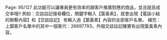 Page: 95/127
此功能可以讓專員更有效率的跟客戶推廣對應的商品，並且提高成交率哦!!
例如：交談註記搜尋欄位，關鍵字輸入【葉黃素】，就會出現【電話小結的聯繫內容】和【交談註記】
有輸入過【葉黃素】內容的全部客戶名單。
補充：上圖客戶名單中的其中一個客代：26697793，外撥交談註記確實有出現葉黃素內容。